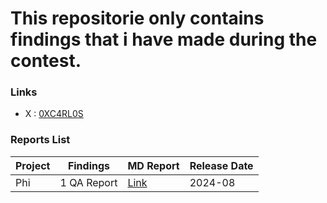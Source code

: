 # This repositorie only contains findings that i have made during the contest.

### Links
- X : [0XC4RL0S](https://x.com/0XC4RLOS)

### Reports List
| Project | Findings | MD Report | Release Date |
|---|---|---|---|
| Phi | 1 QA Report | [Link](https://github.com/code-423n4/2024-08-phi-findings/blob/main/data/iamcarllosjr-Q.md) | 2024-08 |

